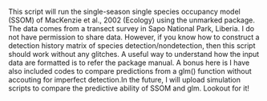 This script will run the single-season single species occupancy model (SSOM) of MacKenzie et al., 2002 (Ecology) using the unmarked package. The data comes from a transect survey in Sapo National Park, Liberia. I do not have permission to share data. However, if you know how to construct a detection history matrix of species detection/nondetection, then this script should work without any glitches. A useful way to understand how the input data are formatted is to refer the package manual. A bonus here is I have also included codes to compare predictions from a glm() function without accouting for imperfect detection.In the future, I will upload simulation scripts to compare the predictive ability of SSOM and glm. Lookout for it!
